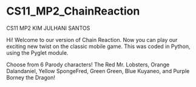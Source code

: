 # CS11_MP2_ChainReaction
CS11 MP2 KIM JULHANI SANTOS

Hi!
Welcome to our version of Chain Reaction. Now you can play our exciting new twist on the classic mobile game.
This was coded in Python, using the Pyglet module.

Choose from 6 Parody characters! The Red Mr. Lobsters, Orange Dalandaniel, Yellow SpongeFred, Green Green, Blue Kuyaneo, and Purple Borney the Dragon!

